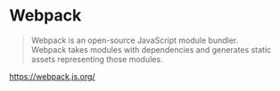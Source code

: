 # Webpack

> Webpack is an open-source JavaScript module bundler. <br /> Webpack takes modules with dependencies and generates static assets representing those modules.

https://webpack.js.org/

